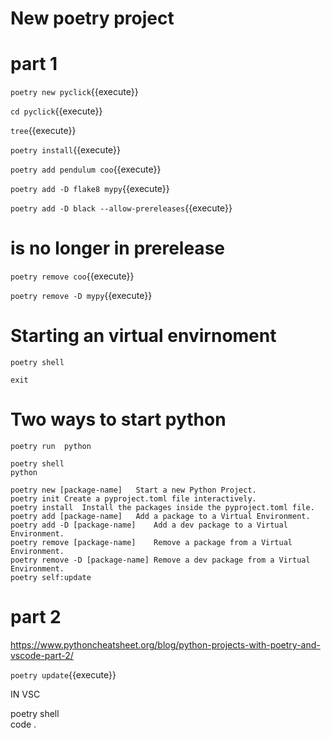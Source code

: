 # New poetry project

# part 1

`poetry new pyclick`{{execute}}

`cd pyclick`{{execute}}

`tree`{{execute}}

`poetry install`{{execute}}

`poetry add pendulum coo`{{execute}}

`poetry add -D flake8 mypy`{{execute}}

`poetry add -D black --allow-prereleases`{{execute}}

# is no longer in prerelease

`poetry remove coo`{{execute}}

`poetry remove -D mypy`{{execute}}

# Starting an virtual envirnoment

`poetry shell`

`exit`

# Two ways to start python

`poetry run  python`

`poetry shell`   
`python`

```
poetry new [package-name]	Start a new Python Project.
poetry init	Create a pyproject.toml file interactively.
poetry install	Install the packages inside the pyproject.toml file.
poetry add [package-name]	Add a package to a Virtual Environment.
poetry add -D [package-name]	Add a dev package to a Virtual Environment.
poetry remove [package-name]	Remove a package from a Virtual Environment.
poetry remove -D [package-name]	Remove a dev package from a Virtual Environment.
poetry self:update
```

# part 2

https://www.pythoncheatsheet.org/blog/python-projects-with-poetry-and-vscode-part-2/

`poetry update`{{execute}}

IN VSC

poetry shell   
code .